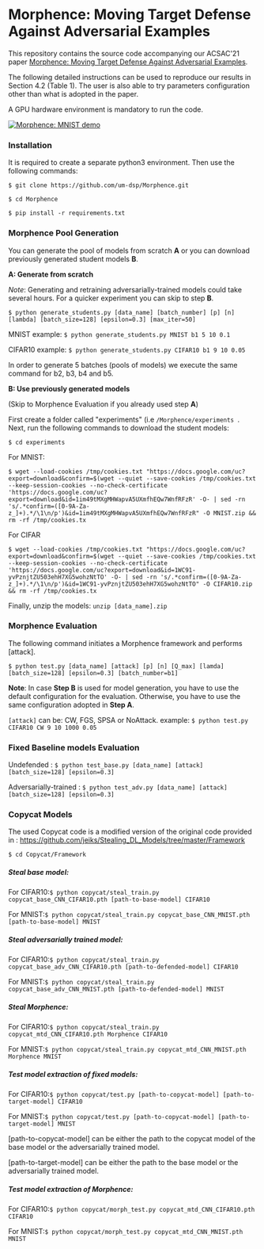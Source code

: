 # Morphence: Moving Target Defense Against Adversarial Examples
This repository contains the source code accompanying our ACSAC'21 paper [Morphence: Moving Target Defense Against Adversarial Examples]( https://arxiv.org/abs/2108.13952). 

The following detailed instructions can be used to reproduce our results in Section 4.2 (Table 1). The user is also able to try parameters configuration other than what is adopted in the paper.

A GPU hardware environment is mandatory to run the code.

[![Morphence: MNIST demo](https://img.youtube.com/vi/ihJ7JtfMzFk/0.jpg)](https://www.youtube.com/watch?v=ihJ7JtfMzFk)
### Installation
It is required to create a separate python3 environment. Then use the following commands:

```$ git clone https://github.com/um-dsp/Morphence.git ```

```$ cd Morphence ```

```$ pip install -r requirements.txt ```

### Morphence Pool Generation
You can generate the pool of models from scratch **A** or you can download previously generated student models **B**.

**A: Generate from scratch**

*Note*: Generating and retraining adversarially-trained models could take several hours. For a quicker experiment you can skip to step **B**.
```
$ python generate_students.py [data_name] [batch_number] [p] [n] [lambda] [batch_size=128] [epsilon=0.3] [max_iter=50]
```
MNIST example:  ``` $ python generate_students.py MNIST b1 5 10 0.1 ```

CIFAR10 example:  ``` $ python generate_students.py CIFAR10 b1 9 10 0.05 ```

In order to generate 5 batches (pools of models) we execute the same command for b2, b3, b4 and b5.

**B: Use previously generated models**

(Skip to Morphence Evaluation if you already used step **A**)

First create a folder called "experiments" (i.e ```/Morphence/experiments ```.
Next, run the following commands to download the student models:
```
$ cd experiments
```
For MNIST: 

```$ wget --load-cookies /tmp/cookies.txt "https://docs.google.com/uc?export=download&confirm=$(wget --quiet --save-cookies /tmp/cookies.txt --keep-session-cookies --no-check-certificate 'https://docs.google.com/uc?export=download&id=1im49tMXgMHWapvA5UXmfhEQw7WnfRFzR' -O- | sed -rn 's/.*confirm=([0-9A-Za-z_]+).*/\1\n/p')&id=1im49tMXgMHWapvA5UXmfhEQw7WnfRFzR" -O MNIST.zip && rm -rf /tmp/cookies.tx```

For CIFAR 

```$ wget --load-cookies /tmp/cookies.txt "https://docs.google.com/uc?export=download&confirm=$(wget --quiet --save-cookies /tmp/cookies.txt --keep-session-cookies --no-check-certificate 'https://docs.google.com/uc?export=download&id=1WC91-yvPznjtZU503ehH7XG5wohzNtTO' -O- | sed -rn 's/.*confirm=([0-9A-Za-z_]+).*/\1\n/p')&id=1WC91-yvPznjtZU503ehH7XG5wohzNtTO" -O CIFAR10.zip && rm -rf /tmp/cookies.tx```

Finally, unzip the models: ```unzip [data_name].zip```

### Morphence Evaluation

The following command initiates a Morphence framework and performs [attack].

```
$ python test.py [data_name] [attack] [p] [n] [Q_max] [lamda] [batch_size=128] [epsilon=0.3] [batch_number=b1]
```
**Note**: In case **Step B** is used for model generation, you have to use the default configuration for the evaluation. Otherwise, you have to use the same configuration adopted in **Step A**.

```[attack]``` can be: CW, FGS, SPSA or NoAttack.
example:  ``` $ python test.py CIFAR10 CW 9 10 1000 0.05 ```

### Fixed Baseline models Evaluation

Undefended : ```$ python test_base.py [data_name] [attack] [batch_size=128] [epsilon=0.3] ```

Adversarially-trained : ```$ python test_adv.py [data_name] [attack] [batch_size=128] [epsilon=0.3] ```

### Copycat Models

The used Copycat code is a modified version of the original code provided in : https://github.com/jeiks/Stealing_DL_Models/tree/master/Framework

`$ cd Copycat/Framework`

##### Steal base model:
For CIFAR10:```$ python copycat/steal_train.py copycat_base_CNN_CIFAR10.pth [path-to-base-model] CIFAR10```

For MNIST:```$ python copycat/steal_train.py copycat_base_CNN_MNIST.pth [path-to-base-model] MNIST```

##### Steal adversarially trained model:
For CIFAR10:```$ python copycat/steal_train.py copycat_base_adv_CNN_CIFAR10.pth [path-to-defended-model] CIFAR10```

For MNIST:```$ python copycat/steal_train.py copycat_base_adv_CNN_MNIST.pth [path-to-defended-model] MNIST```

##### Steal Morphence:
For CIFAR10:```$ python copycat/steal_train.py copycat_mtd_CNN_CIFAR10.pth Morphence CIFAR10```

For MNIST:```$ python copycat/steal_train.py copycat_mtd_CNN_MNIST.pth Morphence MNIST```

##### Test model extraction of fixed models:

For CIFAR10:```$ python copycat/test.py [path-to-copycat-model] [path-to-target-model] CIFAR10```

For MNIST:```$ python copycat/test.py [path-to-copycat-model] [path-to-target-model] MNIST```

[path-to-copycat-model] can be either the path to the copycat model of the base model or the adversarially trained model.

[path-to-target-model] can be either the path to the base model or the adversarially trained model.

##### Test model extraction of Morphence:
For CIFAR10:```$ python copycat/morph_test.py copycat_mtd_CNN_CIFAR10.pth CIFAR10```

For MNIST:```$ python copycat/morph_test.py copycat_mtd_CNN_MNIST.pth MNIST```
